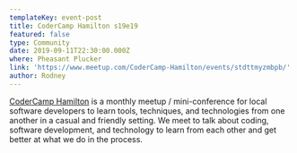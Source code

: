 ```yaml
---
templateKey: event-post
title: CoderCamp Hamilton s19e19
featured: false
type: Community
date: 2019-09-11T22:30:00.000Z
where: Pheasant Plucker
link: 'https://www.meetup.com/CoderCamp-Hamilton/events/stdttmyzmbpb/'
author: Rodney
---
```

[CoderCamp Hamilton](http://www.codercamphamilton.com/) is a monthly meetup / mini-conference for local software developers to learn tools, techniques, and technologies from one another in a casual and friendly setting. We meet to talk about coding, software development, and technology to learn from each other and get better at what we do in the process.
